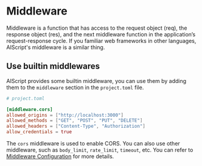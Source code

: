 # Middleware

Middleware is a function that has access to the request object (req), the response object (res), and the next middleware function in the application’s request-response cycle. If you familiar web frameworks in other languages, AIScript's middleware is a similar thing.

## Use builtin middlewares

AIScript provides some builtin middleware, you can use them by adding them to the `middleware` section in the `project.toml` file.

```toml
# project.toml

[middleware.cors]
allowed_origins = ["http://localhost:3000"]
allowed_methods = ["GET", "POST", "PUT", "DELETE"]
allowed_headers = ["Content-Type", "Authorization"]
allow_credentials = true
```

The `cors` middleware is used to enable CORS. You can also use other middleware, such as `body_limit`, `rate_limit`, `timeout`, etc. You can refer to [Middleware Configuration](../references/configuration/middleware.md) for more details.

